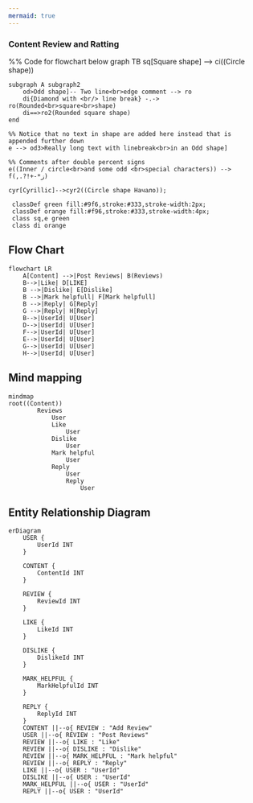 ```yaml
---
mermaid: true
---
```


### Content Review and Ratting 

<div class="mermaid">
%% Code for flowchart below
graph TB
    sq[Square shape] --> ci((Circle shape))

    subgraph A subgraph2
        od>Odd shape]-- Two line<br>edge comment --> ro
        di{Diamond with <br/> line break} -.-> ro(Rounded<br>square<br>shape)
        di==>ro2(Rounded square shape)
    end

    %% Notice that no text in shape are added here instead that is appended further down
    e --> od3>Really long text with linebreak<br>in an Odd shape]

    %% Comments after double percent signs
    e((Inner / circle<br>and some odd <br>special characters)) --> f(,.?!+-*ز)

    cyr[Cyrillic]-->cyr2((Circle shape Начало));

     classDef green fill:#9f6,stroke:#333,stroke-width:2px;
     classDef orange fill:#f96,stroke:#333,stroke-width:4px;
     class sq,e green
     class di orange
</div>


## Flow Chart

``` mermaid
flowchart LR
    A[Content] -->|Post Reviews| B(Reviews)
    B-->|Like| D[LIKE]
    B -->|Dislike| E[Dislike]
    B -->|Mark helpfull| F[Mark helpfull]
    B -->|Reply| G[Reply]
    G -->|Reply| H[Reply]
    B-->|UserId| U[User] 
    D-->|UserId| U[User] 
    F-->|UserId| U[User]
    E-->|UserId| U[User]
    G-->|UserId| U[User]
    H-->|UserId| U[User]
```


## Mind mapping

``` mermaid
mindmap
root((Content))
        Reviews
            User
            Like
                User
            Dislike
                User
            Mark helpful
                User
            Reply
                User
                Reply
                    User
```

## Entity Relationship Diagram


```mermaid
erDiagram
    USER {
        UserId INT
    }

    CONTENT {
        ContentId INT
    }

    REVIEW {
        ReviewId INT
    }

    LIKE {
        LikeId INT
    }

    DISLIKE {
        DislikeId INT
    }

    MARK_HELPFUL {
        MarkHelpfulId INT
    }

    REPLY {
        ReplyId INT
    }
    CONTENT ||--o{ REVIEW : "Add Review"
    USER ||--o{ REVIEW : "Post Reviews"
    REVIEW ||--o{ LIKE : "Like"
    REVIEW ||--o{ DISLIKE : "Dislike"
    REVIEW ||--o{ MARK_HELPFUL : "Mark helpful"
    REVIEW ||--o{ REPLY : "Reply"
    LIKE ||--o{ USER : "UserId"
    DISLIKE ||--o{ USER : "UserId"
    MARK_HELPFUL ||--o{ USER : "UserId"
    REPLY ||--o{ USER : "UserId"
```

